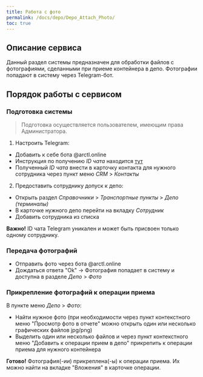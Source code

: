 ```yaml
---
title: Работа с фото
permalink: /docs/depo/Depo_Attach_Photo/
toc: true
---
```


## Описание сервиса
Данный раздел системы предназначен для обработки файлов с фотографиями, сделанными при приеме контейнера в депо.
Фотографии попадают в систему через Telegram-бот.

## Порядок работы с сервисом

### Подготовка системы

> Подготовка осуществляется пользователем, имеющим права Администратора.

1.  Настроить Telegram:
-   Добавить к себе бота @arctl.online
-   Инструкция по получению *ID чата* находится [тут](https://docs.arctl.ru/docs/integration/telegram/)
-   Полученный *ID чата* внести в карточку контакта для нужного сотрудника через пункт меню *CRM* > *Контакты*

2.  Предоставить сотруднику допуск к депо:
-   Открыть раздел *Справочники* > *Транспортные пункты* > *Депо (терминалы)*
-   В карточке нужного депо перейти на вкладку *Сотрудник*
-   Добавить сотрудника из списка

**Важно!** ID чата Telegram уникален и может быть присвоен только одному сотруднику.

### Передача фотографий

-   Отправить фото через бота @arctl.online
-   Дождаться ответа "Ok" -> Фотография попадает в систему и доступна в разделе *Депо* > *Фото*

### Прикрепление фотографий к операции приема

В пункте меню *Депо* > *Фото*:
-   Найти нужное фото (при необходимости через пункт контекстного меню "Просмотр фото в отчете" можно открыть один или несколько графических файлов jpg/png)
-   Выделить один или несколько файлов и через пункт контекстного меню "Добавить к операции прием в депо" прикрепить к операции приема для нужного контейнера

**Готово!** Фотография(-ии) прикреплена(-ы) к операции приема. Их можно найти на вкладке "Вложения" в карточке операции.
